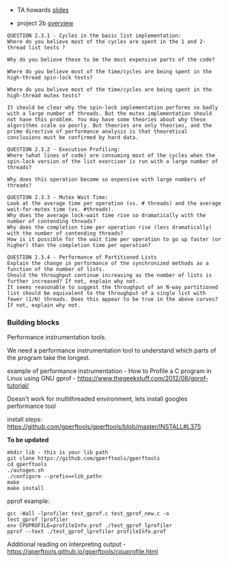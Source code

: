 
* TA howards [slides](https://docs.google.com/presentation/d/11VwDmTVMjL0zejMXSgd96GYEyyP43uNmw6F2HQIgW10/edit?usp=sharing)

* project 2b [overview](http://web.cs.ucla.edu/~harryxu/courses/111/winter20/ProjectGuide/P2B.html)

```
QUESTION 2.3.1 - Cycles in the basic list implementation:
Where do you believe most of the cycles are spent in the 1 and 2-thread list tests ?

Why do you believe these to be the most expensive parts of the code?

Where do you believe most of the time/cycles are being spent in the high-thread spin-lock tests?

Where do you believe most of the time/cycles are being spent in the high-thread mutex tests?

It should be clear why the spin-lock implementation performs so badly with a large number of threads. But the mutex implementation should not have this problem. You may have some theories about why these algorithms scale so poorly. But theories are only theories, and the prime directive of performance analysis is that theoretical conclusions must be confirmed by hard data.

QUESTION 2.3.2 - Execution Profiling:
Where (what lines of code) are consuming most of the cycles when the spin-lock version of the list exerciser is run with a large number of threads?

Why does this operation become so expensive with large numbers of threads?

QUESTION 2.3.3 - Mutex Wait Time:
Look at the average time per operation (vs. # threads) and the average wait-for-mutex time (vs. #threads).
Why does the average lock-wait time rise so dramatically with the number of contending threads?
Why does the completion time per operation rise (less dramatically) with the number of contending threads?
How is it possible for the wait time per operation to go up faster (or higher) than the completion time per operation?

QUESTION 2.3.4 - Performance of Partitioned Lists
Explain the change in performance of the synchronized methods as a function of the number of lists.
Should the throughput continue increasing as the number of lists is further increased? If not, explain why not.
It seems reasonable to suggest the throughput of an N-way partitioned list should be equivalent to the throughput of a single list with fewer (1/N) threads. Does this appear to be true in the above curves? If not, explain why not.
```

### Building blocks
Performance instrumentation tools.

We need a performance instrumentation tool to understand which parts of the program take the longest.

example of performance instrumentation - 
How to Profile a C program in Linux using GNU gprof - https://www.thegeekstuff.com/2012/08/gprof-tutorial/

Doesn't work for multithreaded environment, lets install googles performance tool

install steps:
https://github.com/gperftools/gperftools/blob/master/INSTALL#L375

**To be updated**
```
mkdir lib - this is your lib path
git clone https://github.com/gperftools/gperftools
cd gperftools
./autogen.sh
./configure --prefix=<lib_path>
make
make install
```

pprof example:
```
gcc -Wall -lprofiler test_gprof.c test_gprof_new.c -o test_gprof_lprofiler
env CPUPROFILE=profileInfo.prof ./test_gprof_lprofiler
pprof --text ./test_gprof_lprofiler profileInfo.prof
```

Additional reading on interpreting output - https://gperftools.github.io/gperftools/cpuprofile.html
